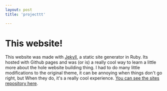 ```yaml
---
layout: post
title: 'projecttt'

---
```

# This website!

This website was made with [Jekyll](https://jekyllrb.com/), a static site generator in Ruby. Its hosted with Github pages and was (or is) a really cool way to learn a little more about the hole website building thing. I had to do many little modifications to the original theme, it can be annoying when things don't go right, but When they do, it's a really cool experience. [You can see the sites repository here](https://github.com/rodrigosousaeoliveira/mypage).

